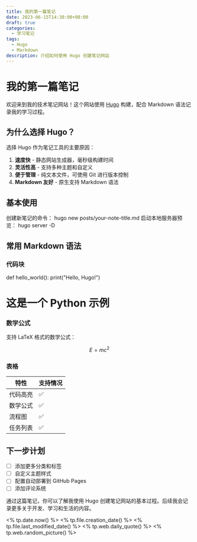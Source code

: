 ```yaml
---
title: 我的第一篇笔记
date: 2023-06-15T14:30:00+08:00
draft: true
categories:
  - 学习笔记
tags:
  - Hugo
  - Markdown
description: 介绍如何使用 Hugo 创建笔记网站
---
```

 
# 我的第一篇笔记

欢迎来到我的技术笔记网站！这个网站使用 [Hugo](https://gohugo.io/) 构建，配合 Markdown 语法记录我的学习过程。

## 为什么选择 Hugo？

选择 Hugo 作为笔记工具的主要原因：

1. **速度快** - 静态网站生成器，毫秒级构建时间
2. **灵活性高** - 支持多种主题和自定义
3. **便于管理** - 纯文本文件，可使用 Git 进行版本控制
4. **Markdown 友好** - 原生支持 Markdown 语法

## 基本使用

创建新笔记的命令：
hugo new posts/your-note-title.md
启动本地服务器预览：
hugo server -D
## 常用 Markdown 语法

### 代码块
def hello_world():
    print("Hello, Hugo!")
    
# 这是一个 Python 示例
### 数学公式

支持 LaTeX 格式的数学公式：

$$E = mc^2$$

### 表格

| 特性   | 支持情况 |
| ---- | ---- |
| 代码高亮 | ✅    |
| 数学公式 | ✅    |
| 流程图  | ✅    |
| 任务列表 | ✅    |

## 下一步计划

- [ ] 添加更多分类和标签
- [ ] 自定义主题样式
- [ ] 配置自动部署到 GitHub Pages
- [ ] 添加评论系统

通过这篇笔记，你可以了解我使用 Hugo 创建笔记网站的基本过程。后续我会记录更多关于开发、学习和生活的内容。    

<% tp.date.now() %>
<% tp.file.creation_date() %>
<% tp.file.last_modified_date() %>
<% tp.web.daily_quote() %>
<% tp.web.random_picture() %>